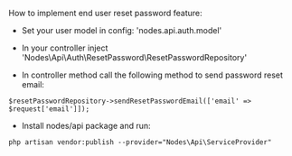 How to implement end user reset password feature:

* Set your user model in config: 'nodes.api.auth.model'

* In your controller inject 'Nodes\Api\Auth\ResetPassword\ResetPasswordRepository'

* In controller method call the following method to send password reset email:

```
$resetPasswordRepository->sendResetPasswordEmail(['email' => $request['email']]);
```

* Install nodes/api package and run:

```
php artisan vendor:publish --provider="Nodes\Api\ServiceProvider" 
```
